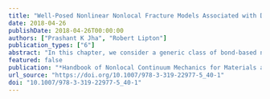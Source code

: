 ```yaml
---
title: "Well-Posed Nonlinear Nonlocal Fracture Models Associated with Double-Well Potentials"
date: 2018-04-26
publishDate: 2018-04-26T00:00:00
authors: ["Prashant K Jha", "Robert Lipton"]
publication_types: ["6"]
abstract: "In this chapter, we consider a generic class of bond-based nonlocal nonlinear potentials and formulate the evolution over suitable function spaces. The peridynamic potential considered in this work is a differentiable version of the original bond-based model introduced in Silling (J Mech Phys Solids 48(1):175--209, 2000). The potential associated with the model has two wells where one well corresponds to linear elastic behavior and the other corresponds to brittle fracture (see Lipton (J Elast 117(1):21--50, 2014; 124(2):143--191, 2016)). The parameters in the potential can be directly related to the elastic tensor and fracture toughness. In this chapter we show that well-posed formulations of the model can be developed over different function spaces. Here we will consider formulations posed over Hölder spaces and Sobolev spaces. The motivation for the Hölder space formulation is to show a priori convergence for the discrete finite difference method. The motivation for the Sobolev formulation is to show a priori convergence for the finite element method. In the following chapter we will show that the discrete approximations converge to well-posed evolutions. The associated convergence rates are given explicitly in terms of time step and the size of the spatial mesh."
featured: false
publication: "*Handbook of Nonlocal Continuum Mechanics for Materials and Structures*"
url_source: "https://doi.org/10.1007/978-3-319-22977-5_40-1"
doi: "10.1007/978-3-319-22977-5_40-1"
---
```


